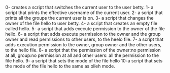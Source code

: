 0- creates a script that switches the current user to the user betty.
1- a script that prints the effective username of the current user. 
2- a script that prints all the groups the current user is on.
3- a script that changes the owner of the file hello to user betty.
4- a script that creates an empty file called hello.
5- a script that adds execute permission to the owner of the file hello.
6- a script that adds execute  permission to the owner and the group owner and read permissions to other users, to the heelo file.
7- a script that adds execution permission to the owner, group owner and the other users, to the hello file.
8- a script that the permission of the owner:no permission at all, group:no permission at all and other users: all the permission to the file hello.
9- a script that sets the mode of the file hello
10-a script that sets the mode of the file hello to the same as olleh mode.

